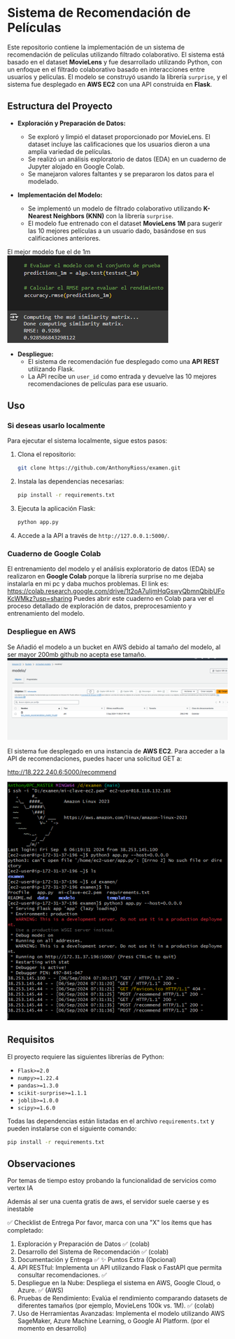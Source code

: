 # Sistema de Recomendación de Películas

Este repositorio contiene la implementación de un sistema de recomendación de películas utilizando filtrado colaborativo. El sistema está basado en el dataset **MovieLens** y fue desarrollado utilizando Python, con un enfoque en el filtrado colaborativo basado en interacciones entre usuarios y películas. El modelo se construyó usando la librería `surprise`, y el sistema fue desplegado en **AWS EC2** con una API construida en **Flask**.

## Estructura del Proyecto
- **Exploración y Preparación de Datos:**
    - Se exploró y limpió el dataset proporcionado por MovieLens. El dataset incluye las calificaciones que los usuarios dieron a una amplia variedad de películas.
    - Se realizó un análisis exploratorio de datos (EDA) en un cuaderno de Jupyter alojado en Google Colab.
    - Se manejaron valores faltantes y se prepararon los datos para el modelado.

- **Implementación del Modelo:**
    - Se implementó un modelo de filtrado colaborativo utilizando **K-Nearest Neighbors (KNN)** con la librería `surprise`.
    - El modelo fue entrenado con el dataset **MovieLens 1M** para sugerir las 10 mejores películas a un usuario dado, basándose en sus calificaciones anteriores.

El mejor modelo fue el de 1m
![alt text](image-2.png)

- **Despliegue:**
    - El sistema de recomendación fue desplegado como una **API REST** utilizando Flask.
    - La API recibe un `user_id` como entrada y devuelve las 10 mejores recomendaciones de películas para ese usuario.

## Uso

### Si deseas usarlo localmente
Para ejecutar el sistema localmente, sigue estos pasos:

1. Clona el repositorio:
    ```bash
    git clone https://github.com/AnthonyRioss/examen.git
    ```

2. Instala las dependencias necesarias:
    ```bash
    pip install -r requirements.txt
    ```

3. Ejecuta la aplicación Flask:
    ```bash
    python app.py
    ```

4. Accede a la API a través de `http://127.0.0.1:5000/`.

### Cuaderno de Google Colab
El entrenamiento del modelo y el análisis exploratorio de datos (EDA) se realizaron en **Google Colab** porque la librería surprise no me dejaba instalarla en mi pc y daba muchos problemas.
El link es: https://colab.research.google.com/drive/1t2oA7uIjmHqGswyQbmnQbibUFoKcWMkz?usp=sharing
Puedes abrir este cuaderno en Colab para ver el proceso detallado de exploración de datos, preprocesamiento y entrenamiento del modelo.

### Despliegue en AWS

Se Añadió el modelo a un bucket en AWS debido al tamaño del modelo, al ser mayor 200mb github no acepta ese tamaño.
![alt text](image.png)
 
El sistema fue desplegado en una instancia de **AWS EC2**. Para acceder a la API de recomendaciones, puedes hacer una solicitud GET a:

http://18.222.240.6:5000/recommend

![alt text](image-1.png)

## Requisitos

El proyecto requiere las siguientes librerías de Python:
- `Flask>=2.0`
- `numpy>=1.22.4`
- `pandas>=1.3.0`
- `scikit-surprise>=1.1.1`
- `joblib>=1.0.0`
- `scipy>=1.6.0`

Todas las dependencias están listadas en el archivo `requirements.txt` y pueden instalarse con el siguiente comando:
```bash
pip install -r requirements.txt
```
## Observaciones
Por temas de tiempo estoy probando la funcionalidad de servicios como vertex IA 


Además al ser una cuenta gratis de aws, el servidor suele caerse y es inestable

✅ Checklist de Entrega
Por favor, marca con una "X" los ítems que has completado:
1. Exploración y Preparación de Datos ✅  (colab)
2. Desarrollo del Sistema de Recomendación ✅  (colab)
3. Documentación y Entrega ✅ 
✨ Puntos Extra (Opcional) 
1. API RESTful: Implementa un API utilizando Flask o FastAPI que permita consultar
recomendaciones.  ✅ 
2. Despliegue en la Nube: Despliega el sistema en AWS, Google Cloud, o Azure. ✅  (AWS)
3. Pruebas de Rendimiento: Evalúa el rendimiento comparando datasets de 
diferentes tamaños (por ejemplo, MovieLens 100k vs. 1M). ✅ (colab)
4. Uso de Herramientas Avanzadas: Implementa el modelo utilizando AWS
SageMaker, Azure Machine Learning, o Google AI Platform. (por el momento en desarrollo)